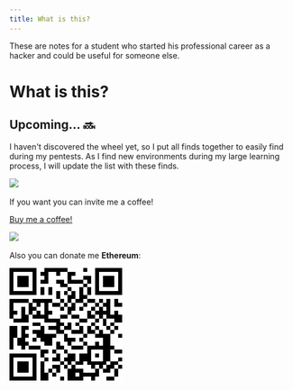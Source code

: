 ```yaml
---
title: What is this?
---
```


These are notes for a student who started his professional career as a hacker and could be useful for someone else.

# What is this?

## Upcoming… 🔜

I haven't discovered the wheel yet, so I put all finds together to easily find during my pentests. As I find new environments during my large learning process, I will update the list with these finds.

![](/hackingnotes/images/boy-crying.jpg)

If you want you can invite me a coffee!

[Buy me a coffee!](https://www.buymeacoffee.com/mvc1009)


![](/hackingnotes/images/buymeacoffe.png)

Also you can donate me **Ethereum**: 

![0x733780b4436501f1025e989d1882c41062ab51D0](images/eth_address.png)
